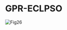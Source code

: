 # GPR-ECLPSO
![Fig26](https://github.com/thuchula6792/GPR-ECLPSO/assets/65479151/808bd612-f0c7-44e9-84dd-287e469d2d6d)
